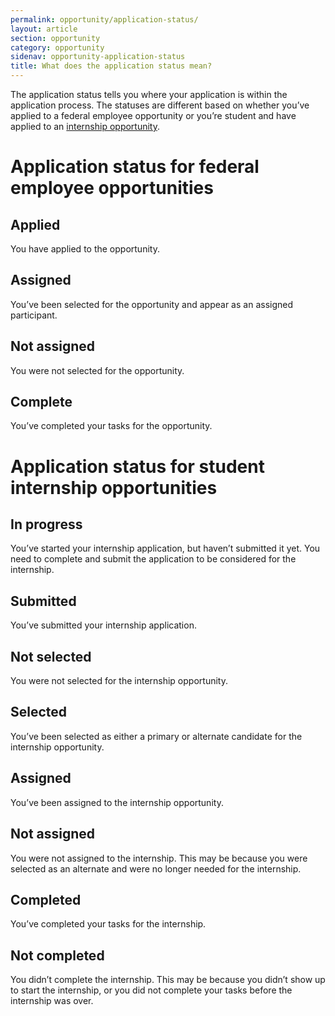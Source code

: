 ```yaml
---
permalink: opportunity/application-status/
layout: article
section: opportunity
category: opportunity
sidenav: opportunity-application-status
title: What does the application status mean?
---
```

The application status tells you where your application is within the application process. The statuses are different based on whether you’ve applied to a federal employee opportunity or you’re student and have applied to an [internship opportunity](#application-status-for-student-internship-opportunities).

# Application status for federal employee opportunities

## Applied
You have applied to the opportunity.

## Assigned
You’ve been selected for the opportunity and appear as an assigned participant. 

## Not assigned
You were not selected for the opportunity.

## Complete
You’ve completed your tasks for the opportunity. 

# Application status for student internship opportunities

## In progress
You’ve started your internship application, but haven’t submitted it yet. You need to complete and submit the application to be considered for the internship.

## Submitted
You’ve submitted your internship application.

## Not selected
You were not selected for the internship opportunity.

## Selected
You’ve been selected as either a primary or alternate candidate for the internship opportunity.

## Assigned
You’ve been assigned to the internship opportunity.

## Not assigned
You were not assigned to the internship. This may be because you were selected as an alternate and were no longer needed for the internship.

## Completed
You’ve completed your tasks for the internship.

## Not completed
You didn’t complete the internship. This may be because you didn’t show up to start the internship, or you did not complete your tasks before the internship was over.
